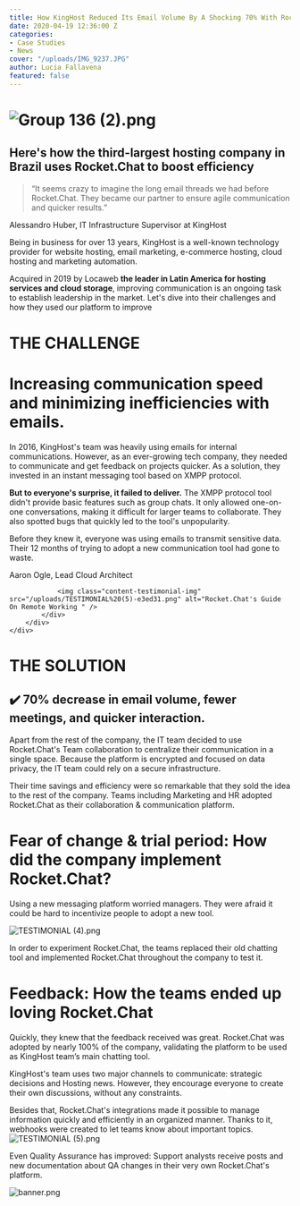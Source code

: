 ```yaml
---
title: How KingHost Reduced Its Email Volume By A Shocking 70% With Rocket.Chat
date: 2020-04-19 12:36:00 Z
categories:
- Case Studies
- News
cover: "/uploads/IMG_9237.JPG"
author: Lucia Fallavena
featured: false
---
```


# ![Group 136 (2).png](/uploads/Group%20136%20(2).png)

<h2>Here's how the third-largest hosting company in Brazil uses Rocket.Chat to boost efficiency</h2>

> “It seems crazy to imagine the long email threads we had before Rocket.Chat. They became our partner to ensure agile communication and quicker results.”
>

Alessandro Huber, IT Infrastructure Supervisor at KingHost

Being in business for over 13 years, KingHost is a well-known technology provider for website hosting, email marketing, e-commerce hosting, cloud hosting and marketing automation.

Acquired in 2019 by Locaweb **the leader in Latin America for hosting services and cloud storage**, improving communication is an ongoing task to establish leadership in the market. Let's dive into their challenges and how they used our platform to improve


# THE CHALLENGE

# Increasing communication speed and minimizing inefficiencies with emails.

In 2016, KingHost's team was heavily using emails for internal communications. However, as an ever-growing tech company, they needed to communicate and get feedback on projects quicker. As a solution, they invested in an instant messaging tool based on XMPP protocol.

**But to everyone's surprise, it failed to deliver.** The XMPP protocol tool didn't provide basic features such as group chats. It only allowed one-on-one conversations, making it difficult for larger teams to collaborate. They also spotted bugs that quickly led to the tool's unpopularity.

Before they knew it, everyone was using emails to transmit sensitive data. Their 12 months of trying to adopt a new communication tool had gone to waste.

<p class="theme_type--space"> Aaron Ogle, Lead Cloud Architect</p>
                    <div class="space--1"></div>
                </div>

                <img class="content-testimonial-img" src="/uploads/TESTIMONIAL%20(5)-e3ed31.png" alt="Rocket.Chat's Guide On Remote Working " />
            </div>
        </div>
    </div>
</section>


# **THE SOLUTION**

## ✔️ 70% decrease in email volume, fewer meetings, and quicker interaction.

Apart from the rest of the company, the IT team decided to use Rocket.Chat's Team collaboration to centralize their communication in a single space. Because the platform is encrypted and focused on data privacy, the IT team could rely on a secure infrastructure.

Their time savings and efficiency were so remarkable that they sold the idea to the rest of the company. Teams including Marketing and HR adopted Rocket.Chat as their collaboration & communication platform.

# Fear of change & trial period: How did the company implement Rocket.Chat?

Using a new messaging platform worried managers. They were afraid it could be hard to incentivize people to adopt a new tool.

![TESTIMONIAL (4).png](/uploads/TESTIMONIAL%20(4).png)

In order to experiment Rocket.Chat, the teams replaced their old chatting tool and implemented Rocket.Chat throughout the company to test it.

# Feedback: How the teams ended up loving Rocket.Chat

Quickly, they knew that the feedback received was great. Rocket.Chat was adopted by nearly 100% of the company, validating the platform to be used as KingHost team’s main chatting tool.

KingHost's team uses two major channels to communicate: strategic decisions and Hosting news. However, they encourage everyone to create their own discussions, without any constraints.

Besides that, Rocket.Chat's integrations made it possible to manage information quickly and efficiently in an organized manner. Thanks to it, webhooks were created to let teams know about important topics.![TESTIMONIAL (5).png](/uploads/TESTIMONIAL%20(5).png)

Even Quality Assurance has improved: Support analysts receive posts and new documentation about QA changes in their very own Rocket.Chat's platform.

![banner.png](/uploads/banner.png)